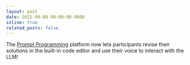 ```yaml
---
layout: post
date: 2025-09-08 00:00:00-0000
inline: true
related_posts: false
---
```


The <a href="https://www.promptprogram.org">Prompt Programming</a> platform now lets participants revise their solutions in the built-in code editor and use their voice to interact with the LLM!
